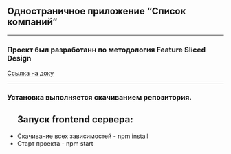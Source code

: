 <div id="header">
  <h2>Одностраничное приложение “Список компаний”</h2>
</div>

---

<div id="description">
  <p><h3>Проект был разработанн по методология Feature Sliced Design </h3></p>
    <a href="https://feature-sliced.design/">Ссылка на доку</a>
</div>

---
<div id="installation">
  <p><h3>Установка выполняется скачиванием репозитория.</h3></p>
  <ul>
    <h2>Запуск frontend сервера:</h2>
    <li>Скачивание всех зависимостей - npm install</li>
    <li>Старт проекта - npm start</li>
  </ul>
</div>